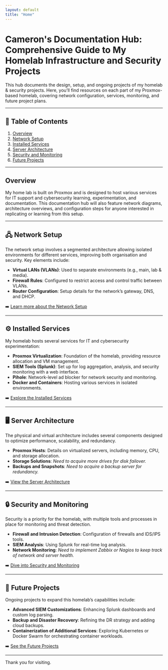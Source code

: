 ```yaml
---
layout: default
title: "Home"
---
```


# Cameron's Documentation Hub: Comprehensive Guide to My Homelab Infrastructure and Security Projects

This hub documents the design, setup, and ongoing projects of my homelab & security projects. Here, you’ll find resources on each part of my Proxmox-based homelab, covering network configuration, services, monitoring, and future project plans.

---

## 📖 Table of Contents

1. [Overview](#overview)
2. [Network Setup](#network-setup)
3. [Installed Services](#installed-services)
4. [Server Architecture](#server-architecture)
5. [Security and Monitoring](#security-and-monitoring)
6. [Future Projects](#future-projects)

---

## Overview

My home lab is built on Proxmox and is designed to host various services for IT support and cybersecurity learning, experimentation, and documentation. This documentation hub will also feature network diagrams, architecture overviews, and configuration steps for anyone interested in replicating or learning from this setup.

---

## 🖧 Network Setup

The network setup involves a segmented architecture allowing isolated environments for different services, improving both organisation and security. Key elements include:

- **Virtual LANs (VLANs)**: Used to separate environments (e.g., main, lab & media).
- **Firewall Rules**: Configured to restrict access and control traffic between VLANs.
- **Router Configuration**: Setup details for the network’s gateway, DNS, and DHCP.
  
➡️ [Learn more about the Network Setup](network.md)

---

## ⚙️ Installed Services

My homelab hosts several services for IT and cybersecurity experimentation:

- **Proxmox Virtualization**: Foundation of the homelab, providing resource allocation and VM management.
- **SIEM Tools (Splunk)**: Set up for log aggregation, analysis, and security monitoring with a web interface.
- **Pihole**: Network-level ad blocker for network security and monitoring.
- **Docker and Containers**: Hosting various services in isolated environments.
  
➡️ [Explore the Installed Services](services.md)

---

## 🖥️ Server Architecture

The physical and virtual architecture includes several components designed to optimize performance, scalability, and redundancy. 

- **Proxmox Hosts**: Details on virtualized servers, including memory, CPU, and storage allocation.
- **Storage Solutions**: _Need to acquire more drives for disk failover._
- **Backups and Snapshots**: _Need to acquire a backup server for redundancy._

➡️ [View the Server Architecture](architecture.md)

---

## 🔒 Security and Monitoring

Security is a priority for the homelab, with multiple tools and processes in place for monitoring and threat detection.

- **Firewall and Intrusion Detection**: Configuration of firewalls and IDS/IPS tools.
- **SIEM Analysis**: Using Splunk for real-time log analysis.
- **Network Monitoring**: _Need to implement Zabbix or Nagios to keep track of network and server health._

➡️ [Dive into Security and Monitoring](security.md)

---

## 🚀 Future Projects

Ongoing projects to expand this homelab’s capabilities include:

- **Advanced SIEM Customizations**: Enhancing Splunk dashboards and custom log parsing.
- **Backup and Disaster Recovery**: Refining the DR strategy and adding cloud backups.
- **Containerization of Additional Services**: Exploring Kubernetes or Docker Swarm for orchestrating container workloads.

➡️ [See the Future Projects](future-projects.md)

---

Thank you for visiting.
